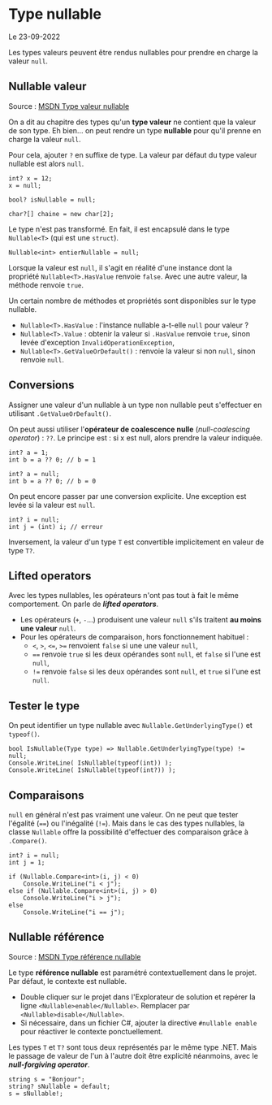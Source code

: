 # Type nullable

Le 23-09-2022

Les types valeurs peuvent être rendus nullables pour prendre en charge la valeur `null`.

## Nullable valeur

Source : [MSDN Type valeur nullable](https://learn.microsoft.com/en-us/dotnet/csharp/language-reference/builtin-types/nullable-value-types "MSDN Type valeur nullable")

On a dit au chapitre des types qu'un **type valeur** ne contient que la valeur de son type. Eh bien... on peut rendre un type **nullable** pour qu'il prenne en charge la valeur `null`. 

Pour cela, ajouter `?` en suffixe de type. La valeur par défaut du type valeur nullable est alors `null`.
```
int? x = 12;
x = null;
	
bool? isNullable = null;
	
char?[] chaine = new char[2];
```

Le type n'est pas transformé. En fait, il est encapsulé dans le type `Nullable<T>` (qui est une `struct`). 
```
Nullable<int> entierNullable = null;
```

Lorsque la valeur est `null`, il s'agit en réalité d'une instance dont la propriété `Nullable<T>.HasValue` renvoie `false`. Avec une autre valeur, la méthode renvoie `true`.

Un certain nombre de méthodes et propriétés sont disponibles sur le type nullable.
- `Nullable<T>.HasValue` : l'instance nullable a-t-elle `null` pour valeur ?
- `Nullable<T>.Value` : obtenir la valeur si `.HasValue` renvoie `true`, sinon levée d'exception `InvalidOperationException`,
- `Nullable<T>.GetValueOrDefault()` : renvoie la valeur si non `null`, sinon renvoie `null`.

## Conversions

Assigner une valeur d'un nullable à un type non nullable peut s'effectuer en utilisant `.GetValueOrDefault()`. 

On peut aussi utiliser l'**opérateur de coalescence nulle** (*null-coalescing operator*) : `??`. Le principe est : si x est null, alors prendre la valeur indiquée.
```
int? a = 1;
int b = a ?? 0; // b = 1
```
```
int? a = null;
int b = a ?? 0; // b = 0
```

On peut encore passer par une conversion explicite. Une exception est levée si la valeur est `null`.
```
int? i = null;
int j = (int) i; // erreur
```

Inversement, la valeur d'un type `T` est convertible implicitement en valeur de type `T?`.

## Lifted operators

Avec les types nullables, les opérateurs n'ont pas tout à fait le même comportement. On parle de ***lifted operators***.

- Les opérateurs (`+`, `-`...) produisent une valeur `null` s'ils traitent **au moins une valeur** `null`. 
- Pour les opérateurs de comparaison, hors fonctionnement habituel :
   - `<`, `>`, `<=`, `>=` renvoient `false` si une une valeur `null`,
   - `==` renvoie `true` si les deux opérandes sont `null`, et `false` si l'une est `null`,
   - `!=` renvoie `false` si les deux opérandes sont `null`, et `true` si l'une est `null`.

## Tester le type

On peut identifier un type nullable avec `Nullable.GetUnderlyingType()` et `typeof()`.
```
bool IsNullable(Type type) => Nullable.GetUnderlyingType(type) != null;
Console.WriteLine( IsNullable(typeof(int)) );
Console.WriteLine( IsNullable(typeof(int?)) );
```

## Comparaisons

`null` en général n'est pas vraiment une valeur. On ne peut que tester l'égalité (`==`) ou l'inégalité (`!=`). Mais dans le cas des types nullables, la classe `Nullable` offre la possibilité d'effectuer des comparaison grâce à `.Compare()`.
```
int? i = null;
int j = 1;
	
if (Nullable.Compare<int>(i, j) < 0)
    Console.WriteLine("i < j");
else if (Nullable.Compare<int>(i, j) > 0)
    Console.WriteLine("i > j");
else
    Console.WriteLine("i == j");
```

## Nullable référence

Source : [MSDN Type référence nullable](https://learn.microsoft.com/en-us/dotnet/csharp/language-reference/builtin-types/nullable-reference-types "MSDN Type référence nullable")

Le type **référence nullable** est paramétré contextuellement dans le projet. Par défaut, le contexte est nullable. 
- Double cliquer sur le projet dans l'Explorateur de solution et repérer la ligne `<Nullable>enable</Nullable>`. Remplacer par `<Nullable>disable</Nullable>`.
- Si nécessaire, dans un fichier C#, ajouter la directive `#nullable enable` pour réactiver le contexte ponctuellement.

Les types `T` et `T?` sont tous deux représentés par le même type .NET. Mais le passage de valeur de l'un à l'autre doit être explicité néanmoins, avec le ***null-forgiving operator***.
```
string s = "Bonjour";
string? sNullable = default;
s = sNullable!;
```
